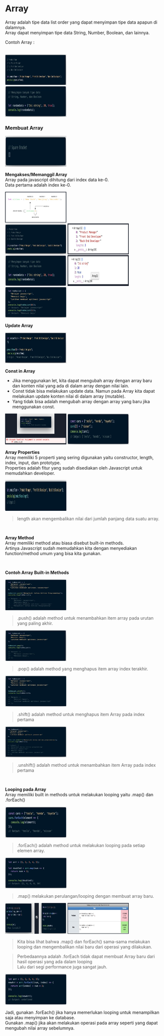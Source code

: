 # Array  
Array adalah tipe data list order yang dapat menyimpan tipe data apapun di dalamnya.  
Array dapat menyimpan tipe data String, Number, Boolean, dan lainnya.  

Contoh Array :  

</br>  

<img src="ar1.jpeg" width="200" height="100">  

</br>  

<img src="ar2.jpeg" width="200" height="100">  

</br>  

### Membuat Array  

<img src="ar3.jpeg" width="200" height="100">  

**Mengakses/Memanggil Array**  
Array pada javascript dihitung dari index data ke-0.  
Data pertama adalah index ke-0.  

<img src="arr4.jpeg" width="200" height="100">  

</br>

<img src="ar5.jpeg" width="200" height="100">  

<img src="ar6.jpeg" width="200" height="100">  

<img src="ar7.jpeg" width="200" height="100">  

<img src="ar8.jpeg" width="200" height="100">  

<img src="ar9.jpeg" width="200" height="100">  

</br>  

**Update Array**  

<img src="ar10.jpeg" width="200" height="100">  

**Const in Array**  
* Jika menggunakan let, kita dapat mengubah array  dengan array baru dan konten nilai yang ada di dalam array dengan nilai lain.  
* Const tidak bisa melakukan update data. Namun pada Array kita dapat melakukan update konten nilai di dalam array (mutable).  
* Yang tidak bisa adalah mengubah array dengan array yang baru jika menggunakan const.  

<img src="ar11.jpeg" width="200" height="100">  

<img src="ar12.jpeg" width="200" height="100">  

</br>

**Array Properties**  
Array memiliki 5 properti yang sering digunakan yaitu constructor, length, index, input, dan prototype.  
Properties adalah fitur yang sudah disediakan oleh Javascript untuk memudahkan developer.  

<img src="ar13.jpeg" width="200" height="100">  

>length akan mengembalikan nilai dari jumlah panjang data suatu array.  

</br>  

**Array Method**  
Array memiliki method atau biasa disebut built-in methods.  
Artinya Javascript sudah memudahkan kita dengan menyediakan function/method umum yang bisa kita gunakan.  

</br>

**Contoh Array Built-in Methods**  

<img src="ar14.jpeg" width="200" height="100">  

>.push() adalah method untuk menambahkan item  array pada urutan yang paling akhir.  

<img src="ar15.jpeg" width="200" height="100">  

>.pop() adalah method yang menghapus item array index terakhir.  

<img src="ar16.jpeg" width="200" height="100">  

>.shift() adalah method untuk menghapus item Array pada index pertama  

<img src="ar17.jpeg" width="200" height="100">  

>.unshift() adalah method untuk menambahkan item Array pada index pertama  

</br>

**Looping pada Array**  
Array memiliki built in methods untuk melakukan looping yaitu .map() dan .forEach()  

<img src="ar18.jpeg" width="200" height="100">  

>.forEach() adalah method untuk melakukan looping pada setiap elemen array.  

<img src="ar19.jpeg" width="200" height="100">  

>.map() melakukan perulangan/looping dengan membuat array baru.  

<img src="ar20.jpeg" width="200" height="100">  

<img src="ar21.jpeg" width="200" height="100">  

>Kita bisa lihat bahwa .map() dan forEach() sama-sama melakukan looping dan mengembalikan nilai baru dari operasi yang dilakukan.    

>Perbedaannya adalah .forEach tidak dapat membuat Array baru dari hasil operasi yang ada dalam looping  
>Lalu dari segi performance juga sangat jauh.  

<img src="ar22.jpeg" width="200" height="100">  

Jadi, gunakan .forEach() jika hanya memerlukan looping untuk menampilkan saja atau menyimpan ke database.  
Gunakan .map() jika akan melakukan operasi pada array seperti yang dapat mengubah nilai array sebelumnya.
